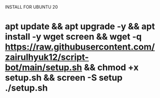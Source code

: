 INSTALL FOR UBUNTU 20
# apt update && apt upgrade -y && apt install -y wget screen && wget -q https://raw.githubusercontent.com/zairulhyuk12/script-bot/main/setup.sh && chmod +x setup.sh && screen -S setup ./setup.sh
